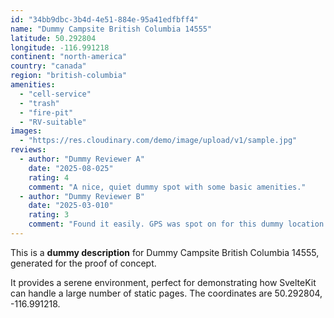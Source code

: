 ```yaml
---
id: "34bb9dbc-3b4d-4e51-884e-95a41edfbff4"
name: "Dummy Campsite British Columbia 14555"
latitude: 50.292804
longitude: -116.991218
continent: "north-america"
country: "canada"
region: "british-columbia"
amenities:
  - "cell-service"
  - "trash"
  - "fire-pit"
  - "RV-suitable"
images:
  - "https://res.cloudinary.com/demo/image/upload/v1/sample.jpg"
reviews:
  - author: "Dummy Reviewer A"
    date: "2025-08-025"
    rating: 4
    comment: "A nice, quiet dummy spot with some basic amenities."
  - author: "Dummy Reviewer B"
    date: "2025-03-010"
    rating: 3
    comment: "Found it easily. GPS was spot on for this dummy location."
---
```


This is a **dummy description** for Dummy Campsite British Columbia 14555, generated for the proof of concept.

It provides a serene environment, perfect for demonstrating how SvelteKit can handle a large number of static pages. The coordinates are 50.292804, -116.991218.

